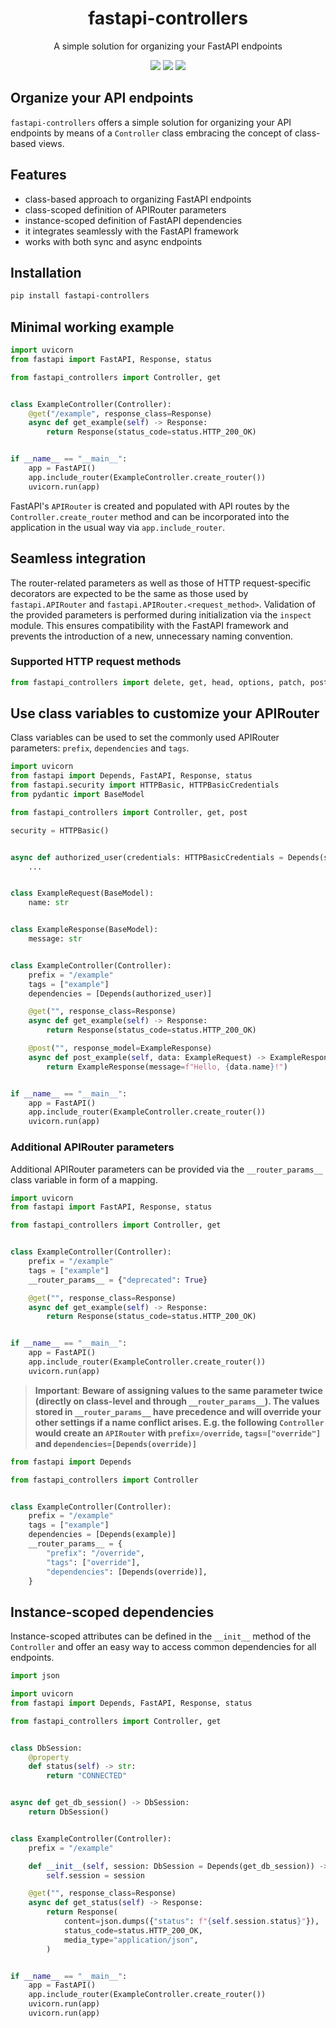 <p>
    <h1 align="center">fastapi-controllers</h1>
    <p align="center">
        A simple solution for organizing your FastAPI endpoints
    </p>
    <p align="center">
    <img src="https://badgen.net/badge/python/3.8|3.9|3.10|3.11/blue?icon=pypi"/>
    <img src="https://badgen.net/badge/license/MIT/blue"/>
    <img src="https://github.com/goraje/fastapi-controllers/actions/workflows/test.yml/badge.svg">
    </p>
</p>

## Organize your API endpoints

`fastapi-controllers` offers a simple solution for organizing your API endpoints by means of a `Controller` class embracing the concept of class-based views.

## Features

- class-based approach to organizing FastAPI endpoints
- class-scoped definition of APIRouter parameters
- instance-scoped definition of FastAPI dependencies
- it integrates seamlessly with the FastAPI framework
- works with both sync and async endpoints

## Installation

```sh
pip install fastapi-controllers
```

## Minimal working example

```python
import uvicorn
from fastapi import FastAPI, Response, status

from fastapi_controllers import Controller, get


class ExampleController(Controller):
    @get("/example", response_class=Response)
    async def get_example(self) -> Response:
        return Response(status_code=status.HTTP_200_OK)


if __name__ == "__main__":
    app = FastAPI()
    app.include_router(ExampleController.create_router())
    uvicorn.run(app)
```

FastAPI's `APIRouter` is created and populated with API routes by the `Controller.create_router` method and can be incorporated into the application in the usual way via `app.include_router`.

## Seamless integration

The router-related parameters as well as those of HTTP request-specific decorators are expected to be the same as those used by `fastapi.APIRouter` and `fastapi.APIRouter.<request_method>`. Validation of the provided parameters is performed during initialization via the `inspect` module. This ensures compatibility with the FastAPI framework and prevents the introduction of a new, unnecessary naming convention.

### Supported HTTP request methods

```python
from fastapi_controllers import delete, get, head, options, patch, post, put, trace
```

## Use class variables to customize your APIRouter

Class variables can be used to set the commonly used APIRouter parameters: `prefix`, `dependencies` and `tags`.

```python
import uvicorn
from fastapi import Depends, FastAPI, Response, status
from fastapi.security import HTTPBasic, HTTPBasicCredentials
from pydantic import BaseModel

from fastapi_controllers import Controller, get, post

security = HTTPBasic()


async def authorized_user(credentials: HTTPBasicCredentials = Depends(security)) -> None:
    ...


class ExampleRequest(BaseModel):
    name: str


class ExampleResponse(BaseModel):
    message: str


class ExampleController(Controller):
    prefix = "/example"
    tags = ["example"]
    dependencies = [Depends(authorized_user)]

    @get("", response_class=Response)
    async def get_example(self) -> Response:
        return Response(status_code=status.HTTP_200_OK)

    @post("", response_model=ExampleResponse)
    async def post_example(self, data: ExampleRequest) -> ExampleResponse:
        return ExampleResponse(message=f"Hello, {data.name}!")


if __name__ == "__main__":
    app = FastAPI()
    app.include_router(ExampleController.create_router())
    uvicorn.run(app)
```
### Additional APIRouter parameters
Additional APIRouter parameters can be provided via the `__router_params__` class variable in form of a mapping.

```python
import uvicorn
from fastapi import FastAPI, Response, status

from fastapi_controllers import Controller, get


class ExampleController(Controller):
    prefix = "/example"
    tags = ["example"]
    __router_params__ = {"deprecated": True}

    @get("", response_class=Response)
    async def get_example(self) -> Response:
        return Response(status_code=status.HTTP_200_OK)


if __name__ == "__main__":
    app = FastAPI()
    app.include_router(ExampleController.create_router())
    uvicorn.run(app)
```
>**Important**:
>**Beware of assigning values to the same parameter twice (directly on class-level and through `__router_params__`). The values stored in `__router_params__` have precedence and will override your other settings if a name conflict arises. E.g. the following `Controller` would create an `APIRouter` with `prefix=/override`, `tags=["override"]` and `dependencies=[Depends(override)]`**

```python
from fastapi import Depends

from fastapi_controllers import Controller


class ExampleController(Controller):
    prefix = "/example"
    tags = ["example"]
    dependencies = [Depends(example)]
    __router_params__ = {
        "prefix": "/override",
        "tags": ["override"],
        "dependencies": [Depends(override)],
    }
```


## Instance-scoped dependencies

Instance-scoped attributes can be defined in the `__init__` method of the `Controller` and offer an easy way to access common dependencies for all endpoints.

```python
import json

import uvicorn
from fastapi import Depends, FastAPI, Response, status

from fastapi_controllers import Controller, get


class DbSession:
    @property
    def status(self) -> str:
        return "CONNECTED"


async def get_db_session() -> DbSession:
    return DbSession()


class ExampleController(Controller):
    prefix = "/example"

    def __init__(self, session: DbSession = Depends(get_db_session)) -> None:
        self.session = session

    @get("", response_class=Response)
    async def get_status(self) -> Response:
        return Response(
            content=json.dumps({"status": f"{self.session.status}"}),
            status_code=status.HTTP_200_OK,
            media_type="application/json",
        )


if __name__ == "__main__":
    app = FastAPI()
    app.include_router(ExampleController.create_router())
    uvicorn.run(app)
    uvicorn.run(app)
```

